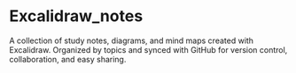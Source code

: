 # Excalidraw_notes
A collection of study notes, diagrams, and mind maps created with Excalidraw. Organized by topics and synced with GitHub for version control, collaboration, and easy sharing.
